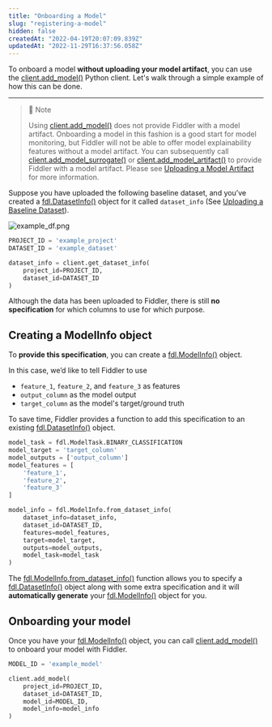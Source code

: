 ```yaml
---
title: "Onboarding a Model"
slug: "registering-a-model"
hidden: false
createdAt: "2022-04-19T20:07:09.839Z"
updatedAt: "2022-11-29T16:37:56.058Z"
---
```

To onboard a model **without uploading your model artifact**, you can use the [client.add_model()](ref:clientadd_model) Python client. Let's walk through a simple example of how this can be done.

***

> 📘 Note
> 
> Using [client.add_model()](ref:clientadd_model) does not provide Fiddler with a model artifact.  Onboarding a model in this fashion is a good start for model monitoring, but Fiddler will not be able to offer model explainability features without a model artifact.  You can subsequently call [client.add_model_surrogate()](ref:clientadd_model_surrogate) or [client.add_model_artifact()](ref:clientadd_model_artifact) to provide Fiddler with a model artifact.  Please see [Uploading a Model Artifact](https://docs.fiddler.ai/docs/uploading-a-model-artifact) for more information.

Suppose you have uploaded the following baseline dataset, and you’ve created a [fdl.DatasetInfo()](ref:fdldatasetinfo)  object for it called `dataset_info` (See [Uploading a Baseline Dataset](doc:uploading-a-baseline-dataset)).

![](https://files.readme.io/82cf758-example_df.png "example_df.png")



```python
PROJECT_ID = 'example_project'
DATASET_ID = 'example_dataset'

dataset_info = client.get_dataset_info(
    project_id=PROJECT_ID,
    dataset_id=DATASET_ID
)
```



Although the data has been uploaded to Fiddler, there is still **no specification** for which columns to use for which purpose.

## Creating a ModelInfo object

To **provide this specification**, you can create a [fdl.ModelInfo()](ref:fdlmodelinfo) object.

In this case, we’d like to tell Fiddler to use

- `feature_1`, `feature_2`, and `feature_3` as features
- `output_column` as the model output
- `target_column` as the model's target/ground truth

To save time, Fiddler provides a function to add this specification to an existing [fdl.DatasetInfo()](ref:fdldatasetinfo) object.

```python
model_task = fdl.ModelTask.BINARY_CLASSIFICATION
model_target = 'target_column'
model_outputs = ['output_column']
model_features = [
    'feature_1',
    'feature_2',
    'feature_3'
]

model_info = fdl.ModelInfo.from_dataset_info(
    dataset_info=dataset_info,
    dataset_id=DATASET_ID,
    features=model_features,
    target=model_target,
    outputs=model_outputs,
    model_task=model_task
)
```



The [fdl.ModelInfo.from_dataset_info()](ref:fdlmodelinfofrom_dataset_info) function allows you to specify a [fdl.DatasetInfo()](ref:fdldatasetinfo) object along with some extra specification and it will **automatically generate** your [fdl.ModelInfo()](ref:fdlmodelinfo) object for you.

## Onboarding your model

Once you have your [fdl.ModelInfo()](ref:fdlmodelinfo) object, you can call [client.add_model()](ref:clientadd_model) to onboard your model with Fiddler.

```python
MODEL_ID = 'example_model'

client.add_model(
    project_id=PROJECT_ID,
    dataset_id=DATASET_ID,
    model_id=MODEL_ID,
    model_info=model_info
)
```